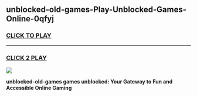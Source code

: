 
## unblocked-old-games-Play-Unblocked-Games-Online-0qfyj
<h3>
<a href="https://premium76.site?title=unblocked-old-games&ref=25A">CLICK TO PLAY</a></h3>
<hr>

<h3>
<a href="https://premium76.site?title=unblocked-old-games&ref=25A">CLICK 2 PLAY</a>
  
</h3>

<a href="https://premium76.site?title=unblocked-old-games&ref=25A"><img src="https://clearcache.store/games.png"></a>


**unblocked-old-games games unblocked: Your Gateway to Fun and Accessible Online Gaming**
